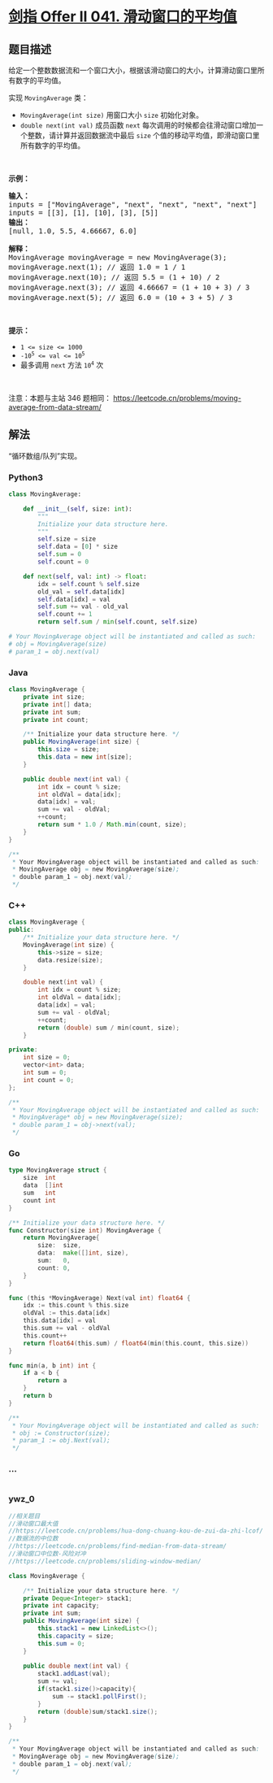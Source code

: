 # [剑指 Offer II 041. 滑动窗口的平均值](https://leetcode.cn/problems/qIsx9U)

## 题目描述

<!-- 这里写题目描述 -->

<p>给定一个整数数据流和一个窗口大小，根据该滑动窗口的大小，计算滑动窗口里所有数字的平均值。</p>

<p>实现 <code>MovingAverage</code> 类：</p>

<ul>
	<li><code>MovingAverage(int size)</code> 用窗口大小 <code>size</code> 初始化对象。</li>
	<li><code>double next(int val)</code>&nbsp;成员函数 <code>next</code>&nbsp;每次调用的时候都会往滑动窗口增加一个整数，请计算并返回数据流中最后 <code>size</code> 个值的移动平均值，即滑动窗口里所有数字的平均值。</li>
</ul>

<p>&nbsp;</p>

<p><strong>示例：</strong></p>

<pre>
<strong>输入：</strong>
inputs = [&quot;MovingAverage&quot;, &quot;next&quot;, &quot;next&quot;, &quot;next&quot;, &quot;next&quot;]
inputs = [[3], [1], [10], [3], [5]]
<strong>输出：</strong>
[null, 1.0, 5.5, 4.66667, 6.0]

<strong>解释：</strong>
MovingAverage movingAverage = new MovingAverage(3);
movingAverage.next(1); // 返回 1.0 = 1 / 1
movingAverage.next(10); // 返回 5.5 = (1 + 10) / 2
movingAverage.next(3); // 返回 4.66667 = (1 + 10 + 3) / 3
movingAverage.next(5); // 返回 6.0 = (10 + 3 + 5) / 3
</pre>

<p>&nbsp;</p>

<p><strong>提示：</strong></p>

<ul>
	<li><code>1 &lt;= size &lt;= 1000</code></li>
	<li><code>-10<sup>5</sup> &lt;= val &lt;= 10<sup>5</sup></code></li>
	<li>最多调用 <code>next</code> 方法 <code>10<sup>4</sup></code> 次</li>
</ul>

<p>&nbsp;</p>

<p><meta charset="UTF-8" />注意：本题与主站 346&nbsp;题相同：&nbsp;<a href="https://leetcode.cn/problems/moving-average-from-data-stream/">https://leetcode.cn/problems/moving-average-from-data-stream/</a></p>

## 解法

<!-- 这里可写通用的实现逻辑 -->

“循环数组/队列”实现。

<!-- tabs:start -->

### **Python3**

<!-- 这里可写当前语言的特殊实现逻辑 -->

```python
class MovingAverage:

    def __init__(self, size: int):
        """
        Initialize your data structure here.
        """
        self.size = size
        self.data = [0] * size
        self.sum = 0
        self.count = 0

    def next(self, val: int) -> float:
        idx = self.count % self.size
        old_val = self.data[idx]
        self.data[idx] = val
        self.sum += val - old_val
        self.count += 1
        return self.sum / min(self.count, self.size)

# Your MovingAverage object will be instantiated and called as such:
# obj = MovingAverage(size)
# param_1 = obj.next(val)
```

### **Java**

<!-- 这里可写当前语言的特殊实现逻辑 -->

```java
class MovingAverage {
    private int size;
    private int[] data;
    private int sum;
    private int count;

    /** Initialize your data structure here. */
    public MovingAverage(int size) {
        this.size = size;
        this.data = new int[size];
    }

    public double next(int val) {
        int idx = count % size;
        int oldVal = data[idx];
        data[idx] = val;
        sum += val - oldVal;
        ++count;
        return sum * 1.0 / Math.min(count, size);
    }
}

/**
 * Your MovingAverage object will be instantiated and called as such:
 * MovingAverage obj = new MovingAverage(size);
 * double param_1 = obj.next(val);
 */
```

### **C++**

```cpp
class MovingAverage {
public:
    /** Initialize your data structure here. */
    MovingAverage(int size) {
        this->size = size;
        data.resize(size);
    }

    double next(int val) {
        int idx = count % size;
        int oldVal = data[idx];
        data[idx] = val;
        sum += val - oldVal;
        ++count;
        return (double) sum / min(count, size);
    }

private:
    int size = 0;
    vector<int> data;
    int sum = 0;
    int count = 0;
};

/**
 * Your MovingAverage object will be instantiated and called as such:
 * MovingAverage* obj = new MovingAverage(size);
 * double param_1 = obj->next(val);
 */
```

### **Go**

```go
type MovingAverage struct {
	size  int
	data  []int
	sum   int
	count int
}

/** Initialize your data structure here. */
func Constructor(size int) MovingAverage {
	return MovingAverage{
		size:  size,
		data:  make([]int, size),
		sum:   0,
		count: 0,
	}
}

func (this *MovingAverage) Next(val int) float64 {
	idx := this.count % this.size
	oldVal := this.data[idx]
	this.data[idx] = val
	this.sum += val - oldVal
	this.count++
	return float64(this.sum) / float64(min(this.count, this.size))
}

func min(a, b int) int {
	if a < b {
		return a
	}
	return b
}

/**
 * Your MovingAverage object will be instantiated and called as such:
 * obj := Constructor(size);
 * param_1 := obj.Next(val);
 */
```

### **...**

```

```

### **ywz_0**

```java
//相关题目
//滑动窗口最大值
//https://leetcode.cn/problems/hua-dong-chuang-kou-de-zui-da-zhi-lcof/
//数据流的中位数
//https://leetcode.cn/problems/find-median-from-data-stream/
//滑动窗口中位数-风险对冲
//https://leetcode.cn/problems/sliding-window-median/

class MovingAverage {

    /** Initialize your data structure here. */
    private Deque<Integer> stack1;
    private int capacity;
    private int sum;
    public MovingAverage(int size) {
        this.stack1 = new LinkedList<>();
        this.capacity = size;
        this.sum = 0;
    }
    
    public double next(int val) {
        stack1.addLast(val);
        sum += val;
        if(stack1.size()>capacity){
            sum -= stack1.pollFirst();
        }
        return (double)sum/stack1.size();
    }
}

/**
 * Your MovingAverage object will be instantiated and called as such:
 * MovingAverage obj = new MovingAverage(size);
 * double param_1 = obj.next(val);
 */
```

<!-- tabs:end -->
